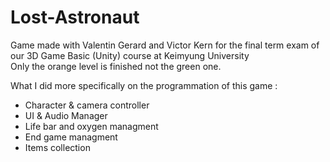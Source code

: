 # Lost-Astronaut
Game made with Valentin Gerard and Victor Kern for the final term exam of our 3D Game Basic (Unity) course at Keimyung University<br/>
Only the orange level is finished not the green one.

What I did more specifically on the programmation of this game :

- Character & camera controller ​
- UI & Audio Manager
- Life bar and oxygen managment
- End game managment
- Items collection
